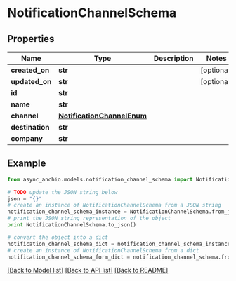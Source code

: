 # NotificationChannelSchema


## Properties

Name | Type | Description | Notes
------------ | ------------- | ------------- | -------------
**created_on** | **str** |  | [optional] 
**updated_on** | **str** |  | [optional] 
**id** | **str** |  | 
**name** | **str** |  | 
**channel** | [**NotificationChannelEnum**](NotificationChannelEnum.md) |  | 
**destination** | **str** |  | 
**company** | **str** |  | 

## Example

```python
from async_anchio.models.notification_channel_schema import NotificationChannelSchema

# TODO update the JSON string below
json = "{}"
# create an instance of NotificationChannelSchema from a JSON string
notification_channel_schema_instance = NotificationChannelSchema.from_json(json)
# print the JSON string representation of the object
print NotificationChannelSchema.to_json()

# convert the object into a dict
notification_channel_schema_dict = notification_channel_schema_instance.to_dict()
# create an instance of NotificationChannelSchema from a dict
notification_channel_schema_form_dict = notification_channel_schema.from_dict(notification_channel_schema_dict)
```
[[Back to Model list]](../README.md#documentation-for-models) [[Back to API list]](../README.md#documentation-for-api-endpoints) [[Back to README]](../README.md)


